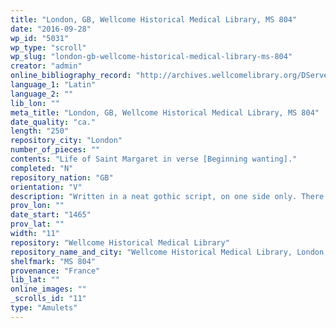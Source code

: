 ```yaml
---
title: "London, GB, Wellcome Historical Medical Library, MS 804"
date: "2016-09-28"
wp_id: "5031"
wp_type: "scroll"
wp_slug: "london-gb-wellcome-historical-medical-library-ms-804"
creator: "admin"
online_bibliography_record: "http://archives.wellcomelibrary.org/DServe/dserve.exe?dsqIni=Dserve.ini&dsqApp=Archive&dsqCmd=Show.tcl&dsqDb=Catalog&dsqPos=0&dsqSearch=%28AltRefNo%3D%27MS.804%27%29"
language_1: "Latin"
language_2: ""
lib_lon: ""
meta_title: "London, GB, Wellcome Historical Medical Library, MS 804"
date_quality: "ca."
length: "250"
repository_city: "London"
number_of_pieces: ""
contents: "Life of Saint Margaret in verse [Beginning wanting]."
completed: "N"
repository_nation: "GB"
orientation: "V"
description: "Written in a neat gothic script, on one side only. There are 25 small illuminated ornamental initials in gold and colours. This manuscript. is written in scroll form so as to be used as a 'Birthgirdle' (cf. MS. No. 632 in Vol. I of this Catalogue]."
prov_lon: ""
date_start: "1465"
prov_lat: ""
width: "11"
repository: "Wellcome Historical Medical Library"
repository_name_and_city: "Wellcome Historical Medical Library, London GB"
shelfmark: "MS 804"
provenance: "France"
lib_lat: ""
online_images: ""
_scrolls_id: "11"
type: "Amulets"
---
```



